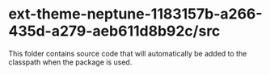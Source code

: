 # ext-theme-neptune-1183157b-a266-435d-a279-aeb611d8b92c/src

This folder contains source code that will automatically be added to the classpath when
the package is used.
